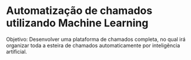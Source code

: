 # Automatização de chamados utilizando Machine Learning

Objetivo: Desenvolver uma plataforma de chamados completa, no qual irá organizar toda a esteira de chamados automaticamente por inteligência artificial.
